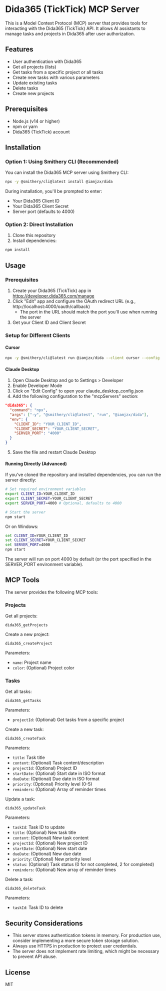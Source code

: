 # Dida365 (TickTick) MCP Server

This is a Model Context Protocol (MCP) server that provides tools for interacting with the Dida365 (TickTick) API. It allows AI assistants to manage tasks and projects in Dida365 after user authorization.

## Features

- User authentication with Dida365
- Get all projects (lists)
- Get tasks from a specific project or all tasks
- Create new tasks with various parameters
- Update existing tasks
- Delete tasks
- Create new projects

## Prerequisites

- Node.js (v14 or higher)
- npm or yarn
- Dida365 (TickTick) account

## Installation

### Option 1: Using Smithery CLI (Recommended)

You can install the Dida365 MCP server using Smithery CLI:

```bash
npx -y @smithery/cli@latest install @iamjzx/dida
```

During installation, you'll be prompted to enter:
- Your Dida365 Client ID
- Your Dida365 Client Secret
- Server port (defaults to 4000)

### Option 2: Direct Installation

1. Clone this repository
2. Install dependencies:

```bash
npm install
```

## Usage

### Prerequisites

1. Create your Dida365 (TickTick) app in https://developer.dida365.com/manage
2. Click "Edit" app and configure the OAuth redirect URL (e.g., http://localhost:4000/oauth/callback)
   - The port in the URL should match the port you'll use when running the server
3. Get your Client ID and Client Secret

### Setup for Different Clients

#### Cursor

```bash
npx -y @smithery/cli@latest run @iamjzx/dida --client cursor --config '{"clientId":"YOUR_CLIENT_ID","clientSecret":"YOUR_CLIENT_SECRET","port":"4000"}'
```

#### Claude Desktop

1. Open Claude Desktop and go to Settings > Developer
2. Enable Developer Mode
3. Click on "Edit Config" to open your claude_desktop_config.json
4. Add the following configuration to the "mcpServers" section:

```json
"dida365": {
  "command": "npx",
  "args": ["-y", "@smithery/cli@latest", "run", "@iamjzx/dida"],
  "env": {
    "CLIENT_ID": "YOUR_CLIENT_ID",
    "CLIENT_SECRET": "YOUR_CLIENT_SECRET",
    "SERVER_PORT": "4000"
  }
}
```

5. Save the file and restart Claude Desktop

#### Running Directly (Advanced)

If you've cloned the repository and installed dependencies, you can run the server directly:

```bash
# Set required environment variables
export CLIENT_ID=YOUR_CLIENT_ID
export CLIENT_SECRET=YOUR_CLIENT_SECRET
export SERVER_PORT=4000 # Optional, defaults to 4000

# Start the server
npm start
```

Or on Windows:

```cmd
set CLIENT_ID=YOUR_CLIENT_ID
set CLIENT_SECRET=YOUR_CLIENT_SECRET
set SERVER_PORT=4000
npm start
```

The server will run on port 4000 by default (or the port specified in the SERVER_PORT environment variable).

## MCP Tools

The server provides the following MCP tools:


### Projects

Get all projects:

```
dida365_getProjects
```

Create a new project:

```
dida365_createProject
```

Parameters:
- `name`: Project name
- `color`: (Optional) Project color

### Tasks

Get all tasks:

```
dida365_getTasks
```

Parameters:
- `projectId`: (Optional) Get tasks from a specific project

Create a new task:

```
dida365_createTask
```

Parameters:
- `title`: Task title
- `content`: (Optional) Task content/description
- `projectId`: (Optional) Project ID
- `startDate`: (Optional) Start date in ISO format
- `dueDate`: (Optional) Due date in ISO format
- `priority`: (Optional) Priority level (0-5)
- `reminders`: (Optional) Array of reminder times

Update a task:

```
dida365_updateTask
```

Parameters:
- `taskId`: Task ID to update
- `title`: (Optional) New task title
- `content`: (Optional) New task content
- `projectId`: (Optional) New project ID
- `startDate`: (Optional) New start date
- `dueDate`: (Optional) New due date
- `priority`: (Optional) New priority level
- `status`: (Optional) Task status (0 for not completed, 2 for completed)
- `reminders`: (Optional) New array of reminder times

Delete a task:

```
dida365_deleteTask
```

Parameters:
- `taskId`: Task ID to delete

## Security Considerations

- This server stores authentication tokens in memory. For production use, consider implementing a more secure token storage solution.
- Always use HTTPS in production to protect user credentials.
- The server does not implement rate limiting, which might be necessary to prevent API abuse.

## License

MIT 